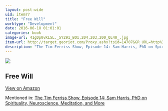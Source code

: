 ```yaml
---
layout: post-wide
uid: item77
title: "Free Will"
worktype: "Development"
date: 2016-06-18 01:01:01
categories: book
image-url: 41gDp0vKLSL._SY291_BO1,204,203,200_QL40_.jpg
item-url: http://target.georiot.com/Proxy.ashx?tsid=14707&GR_URL=http%3A%2F%2Fwww.amazon.com%2FFree-Will-Sam-Harris%2Fdp%2F1451683405%2F
description: "The Tim Ferriss Show, Episode 14: Sam Harris, PhD on Spirituality, Neuroscience, Meditation, and More"
---
```

<a href="http://target.georiot.com/Proxy.ashx?tsid=14707&GR_URL=http%3A%2F%2Fwww.amazon.com%2FFree-Will-Sam-Harris%2Fdp%2F1451683405%2F" target="blank"><img src="../../../../img/thumbs/41gDp0vKLSL._SY291_BO1,204,203,200_QL40_.jpg" class="prod-img"></a>
<h2>Free Will</h2>
<p><a class="btn btn-primary" href="http://target.georiot.com/Proxy.ashx?tsid=14707&GR_URL=http%3A%2F%2Fwww.amazon.com%2FFree-Will-Sam-Harris%2Fdp%2F1451683405%2F" target="blank">View on Amazon</a><p>
<p>Mentioned in: <a href="http://fourhourworkweek.com/2014/06/18/sam-harris/" target="blank">The Tim Ferriss Show, Episode 14: Sam Harris, PhD on Spirituality, Neuroscience, Meditation, and More</a></p>
